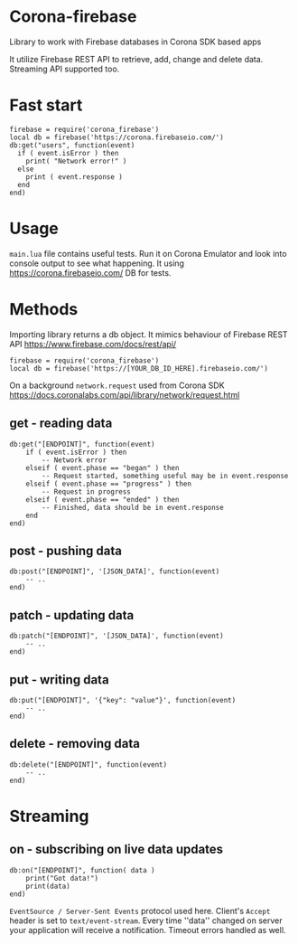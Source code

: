 # Corona-firebase

Library to work with Firebase databases in Corona SDK based apps

It utilize Firebase REST API to retrieve, add, change and delete data.
Streaming API supported too.

# Fast start

    firebase = require('corona_firebase')
    local db = firebase('https://corona.firebaseio.com/')
    db:get("users", function(event)
      if ( event.isError ) then
        print( "Network error!" )
      else
        print ( event.response )
      end
    end)

# Usage

``main.lua`` file contains useful tests. Run it on Corona Emulator and look
into console output to see what happening. It using https://corona.firebaseio.com/ DB for tests.


# Methods

Importing library returns a db object. It mimics behaviour of Firebase REST API https://www.firebase.com/docs/rest/api/

    firebase = require('corona_firebase')
    local db = firebase('https://[YOUR_DB_ID_HERE].firebaseio.com/')

On a background ``network.request`` used from Corona SDK https://docs.coronalabs.com/api/library/network/request.html

## get - reading data

    db:get("[ENDPOINT]", function(event)
    	if ( event.isError ) then
            -- Network error
        elseif ( event.phase == "began" ) then
            -- Request started, something useful may be in event.response
        elseif ( event.phase == "progress" ) then
            -- Request in progress
        elseif ( event.phase == "ended" ) then
            -- Finished, data should be in event.response
        end
    end)

## post - pushing data

    db:post("[ENDPOINT]", '[JSON_DATA]', function(event)
        -- ..
    end)

## patch - updating data

    db:patch("[ENDPOINT]", '[JSON_DATA]', function(event)
        -- ..
    end)

## put - writing data

    db:put("[ENDPOINT]", '{"key": "value"}', function(event)
    	-- ..
    end)

## delete - removing data

    db:delete("[ENDPOINT]", function(event)
    	-- ..
    end)

# Streaming

## on - subscribing on live data updates

    db:on("[ENDPOINT]", function( data )
        print("Got data!")
        print(data)
    end)

``EventSource / Server-Sent Events`` protocol used here. Client's ``Accept`` header is set to ``text/event-stream``. Every time ''data'' changed on server your application will receive a
notification. Timeout errors handled as well.
